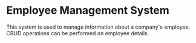 # Employee Management System
This system is used to manage information about a company's employee.
CRUD operations can be performed on employee details.
